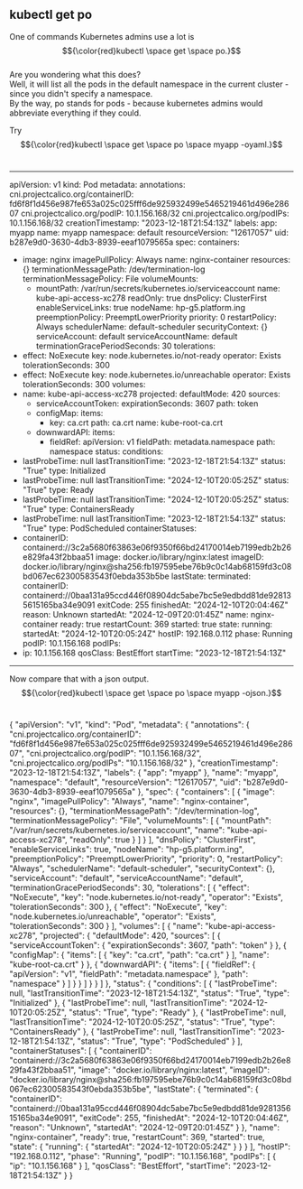 ## kubectl get po<br />
One of commands Kubernetes admins use a lot is $${\color{red}kubectl \space get \space po.}$$<br />
Are you wondering what this does?<br />
Well, it will list all the pods in the default namespace in the current cluster - since you didn't specify a namespace.<br />
By the way, po stands for pods - because kubernetes admins would abbreviate everything if they could.<br />

Try $${\color{red}kubectl \space get \space po \space myapp -oyaml.}$$<br />

---
apiVersion: v1
kind: Pod
metadata:
  annotations:
    cni.projectcalico.org/containerID: fd6f8f1d456e987fe653a025c025fff6de925932499e5465219461d496e28607
    cni.projectcalico.org/podIP: 10.1.156.168/32
    cni.projectcalico.org/podIPs: 10.1.156.168/32
  creationTimestamp: "2023-12-18T21:54:13Z"
  labels:
    app: myapp
  name: myapp
  namespace: default
  resourceVersion: "12617057"
  uid: b287e9d0-3630-4db3-8939-eeaf1079565a
spec:
  containers:
  - image: nginx
    imagePullPolicy: Always
    name: nginx-container
    resources: {}
    terminationMessagePath: /dev/termination-log
    terminationMessagePolicy: File
    volumeMounts:
    - mountPath: /var/run/secrets/kubernetes.io/serviceaccount
      name: kube-api-access-xc278
      readOnly: true
  dnsPolicy: ClusterFirst
  enableServiceLinks: true
  nodeName: hp-g5.platform.ing
  preemptionPolicy: PreemptLowerPriority
  priority: 0
  restartPolicy: Always
  schedulerName: default-scheduler
  securityContext: {}
  serviceAccount: default
  serviceAccountName: default
  terminationGracePeriodSeconds: 30
  tolerations:
  - effect: NoExecute
    key: node.kubernetes.io/not-ready
    operator: Exists
    tolerationSeconds: 300
  - effect: NoExecute
    key: node.kubernetes.io/unreachable
    operator: Exists
    tolerationSeconds: 300
  volumes:
  - name: kube-api-access-xc278
    projected:
      defaultMode: 420
      sources:
      - serviceAccountToken:
          expirationSeconds: 3607
          path: token
      - configMap:
          items:
          - key: ca.crt
            path: ca.crt
          name: kube-root-ca.crt
      - downwardAPI:
          items:
          - fieldRef:
              apiVersion: v1
              fieldPath: metadata.namespace
            path: namespace
status:
  conditions:
  - lastProbeTime: null
    lastTransitionTime: "2023-12-18T21:54:13Z"
    status: "True"
    type: Initialized
  - lastProbeTime: null
    lastTransitionTime: "2024-12-10T20:05:25Z"
    status: "True"
    type: Ready
  - lastProbeTime: null
    lastTransitionTime: "2024-12-10T20:05:25Z"
    status: "True"
    type: ContainersReady
  - lastProbeTime: null
    lastTransitionTime: "2023-12-18T21:54:13Z"
    status: "True"
    type: PodScheduled
  containerStatuses:
  - containerID: containerd://3c2a5680f63863e06f9350f66bd24170014eb7199edb2b26e829fa43f2bbaa51
    image: docker.io/library/nginx:latest
    imageID: docker.io/library/nginx@sha256:fb197595ebe76b9c0c14ab68159fd3c08bd067ec62300583543f0ebda353b5be
    lastState:
      terminated:
        containerID: containerd://0baa131a95ccd446f08904dc5abe7bc5e9edbdd81de928135615165ba34e9091
        exitCode: 255
        finishedAt: "2024-12-10T20:04:46Z"
        reason: Unknown
        startedAt: "2024-12-09T20:01:45Z"
    name: nginx-container
    ready: true
    restartCount: 369
    started: true
    state:
      running:
        startedAt: "2024-12-10T20:05:24Z"
  hostIP: 192.168.0.112
  phase: Running
  podIP: 10.1.156.168
  podIPs:
  - ip: 10.1.156.168
  qosClass: BestEffort
  startTime: "2023-12-18T21:54:13Z"
---



Now compare that with a json output.
$${\color{red}kubectl \space get \space po \space myapp -ojson.}$$<br />


{
    "apiVersion": "v1",
    "kind": "Pod",
    "metadata": {
        "annotations": {
            "cni.projectcalico.org/containerID": "fd6f8f1d456e987fe653a025c025fff6de925932499e5465219461d496e28607",
            "cni.projectcalico.org/podIP": "10.1.156.168/32",
            "cni.projectcalico.org/podIPs": "10.1.156.168/32"
        },
        "creationTimestamp": "2023-12-18T21:54:13Z",
        "labels": {
            "app": "myapp"
        },
        "name": "myapp",
        "namespace": "default",
        "resourceVersion": "12617057",
        "uid": "b287e9d0-3630-4db3-8939-eeaf1079565a"
    },
    "spec": {
        "containers": [
            {
                "image": "nginx",
                "imagePullPolicy": "Always",
                "name": "nginx-container",
                "resources": {},
                "terminationMessagePath": "/dev/termination-log",
                "terminationMessagePolicy": "File",
                "volumeMounts": [
                    {
                        "mountPath": "/var/run/secrets/kubernetes.io/serviceaccount",
                        "name": "kube-api-access-xc278",
                        "readOnly": true
                    }
                ]
            }
        ],
        "dnsPolicy": "ClusterFirst",
        "enableServiceLinks": true,
        "nodeName": "hp-g5.platform.ing",
        "preemptionPolicy": "PreemptLowerPriority",
        "priority": 0,
        "restartPolicy": "Always",
        "schedulerName": "default-scheduler",
        "securityContext": {},
        "serviceAccount": "default",
        "serviceAccountName": "default",
        "terminationGracePeriodSeconds": 30,
        "tolerations": [
            {
                "effect": "NoExecute",
                "key": "node.kubernetes.io/not-ready",
                "operator": "Exists",
                "tolerationSeconds": 300
            },
            {
                "effect": "NoExecute",
                "key": "node.kubernetes.io/unreachable",
                "operator": "Exists",
                "tolerationSeconds": 300
            }
        ],
        "volumes": [
            {
                "name": "kube-api-access-xc278",
                "projected": {
                    "defaultMode": 420,
                    "sources": [
                        {
                            "serviceAccountToken": {
                                "expirationSeconds": 3607,
                                "path": "token"
                            }
                        },
                        {
                            "configMap": {
                                "items": [
                                    {
                                        "key": "ca.crt",
                                        "path": "ca.crt"
                                    }
                                ],
                                "name": "kube-root-ca.crt"
                            }
                        },
                        {
                            "downwardAPI": {
                                "items": [
                                    {
                                        "fieldRef": {
                                            "apiVersion": "v1",
                                            "fieldPath": "metadata.namespace"
                                        },
                                        "path": "namespace"
                                    }
                                ]
                            }
                        }
                    ]
                }
            }
        ]
    },
    "status": {
        "conditions": [
            {
                "lastProbeTime": null,
                "lastTransitionTime": "2023-12-18T21:54:13Z",
                "status": "True",
                "type": "Initialized"
            },
            {
                "lastProbeTime": null,
                "lastTransitionTime": "2024-12-10T20:05:25Z",
                "status": "True",
                "type": "Ready"
            },
            {
                "lastProbeTime": null,
                "lastTransitionTime": "2024-12-10T20:05:25Z",
                "status": "True",
                "type": "ContainersReady"
            },
            {
                "lastProbeTime": null,
                "lastTransitionTime": "2023-12-18T21:54:13Z",
                "status": "True",
                "type": "PodScheduled"
            }
        ],
        "containerStatuses": [
            {
                "containerID": "containerd://3c2a5680f63863e06f9350f66bd24170014eb7199edb2b26e829fa43f2bbaa51",
                "image": "docker.io/library/nginx:latest",
                "imageID": "docker.io/library/nginx@sha256:fb197595ebe76b9c0c14ab68159fd3c08bd067ec62300583543f0ebda353b5be",
                "lastState": {
                    "terminated": {
                        "containerID": "containerd://0baa131a95ccd446f08904dc5abe7bc5e9edbdd81de928135615165ba34e9091",
                        "exitCode": 255,
                        "finishedAt": "2024-12-10T20:04:46Z",
                        "reason": "Unknown",
                        "startedAt": "2024-12-09T20:01:45Z"
                    }
                },
                "name": "nginx-container",
                "ready": true,
                "restartCount": 369,
                "started": true,
                "state": {
                    "running": {
                        "startedAt": "2024-12-10T20:05:24Z"
                    }
                }
            }
        ],
        "hostIP": "192.168.0.112",
        "phase": "Running",
        "podIP": "10.1.156.168",
        "podIPs": [
            {
                "ip": "10.1.156.168"
            }
        ],
        "qosClass": "BestEffort",
        "startTime": "2023-12-18T21:54:13Z"
    }
}
